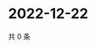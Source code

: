 # 2022-12-22

共 0 条

<!-- BEGIN WEIBO -->
<!-- 最后更新时间 Thu Dec 22 2022 20:25:49 GMT+0800 (China Standard Time) -->

<!-- END WEIBO -->
